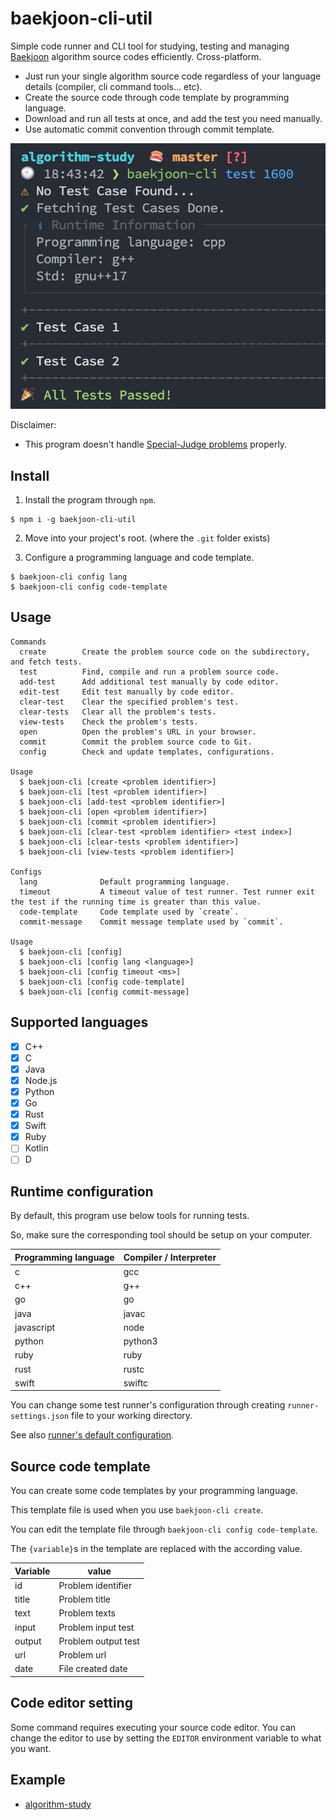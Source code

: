 # baekjoon-cli-util

Simple code runner and CLI tool for studying, testing and managing [Baekjoon](https://www.acmicpc.net/) algorithm source codes efficiently. Cross-platform.

* Just run your single algorithm source code regardless of your language details (compiler, cli command tools... etc).
* Create the source code through code template by programming language.
* Download and run all tests at once, and add the test you need manually.
* Use automatic commit convention through commit template.

![](./media/demo.png)

Disclaimer:

* This program doesn't handle [Special-Judge problems](https://help.acmicpc.net/judge/info) properly.

## Install

1. Install the program through `npm`.

```
$ npm i -g baekjoon-cli-util
```

2. Move into your project's root. (where the `.git` folder exists)

3. Configure a programming language and code template.

```
$ baekjoon-cli config lang
$ baekjoon-cli config code-template
```

## Usage

```
Commands
  create		Create the problem source code on the subdirectory, and fetch tests.
  test			Find, compile and run a problem source code.
  add-test		Add additional test manually by code editor.
  edit-test		Edit test manually by code editor.
  clear-test	Clear the specified problem's test.
  clear-tests	Clear all the problem's tests.
  view-tests	Check the problem's tests.
  open			Open the problem's URL in your browser.
  commit		Commit the problem source code to Git.
  config		Check and update templates, configurations.

Usage
  $ baekjoon-cli [create <problem identifier>]
  $ baekjoon-cli [test <problem identifier>]
  $ baekjoon-cli [add-test <problem identifier>]
  $ baekjoon-cli [open <problem identifier>]
  $ baekjoon-cli [commit <problem identifier>]
  $ baekjoon-cli [clear-test <problem identifier> <test index>]
  $ baekjoon-cli [clear-tests <problem identifier>]
  $ baekjoon-cli [view-tests <problem identifier>]

Configs
  lang				Default programming language.
  timeout			A timeout value of test runner. Test runner exit the test if the running time is greater than this value.
  code-template		Code template used by `create`.
  commit-message	Commit message template used by `commit`.

Usage
  $ baekjoon-cli [config]
  $ baekjoon-cli [config lang <language>]
  $ baekjoon-cli [config timeout <ms>]
  $ baekjoon-cli [config code-template]
  $ baekjoon-cli [config commit-message]
```

## Supported languages

- [x] C++
- [x] C
- [x] Java
- [x] Node.js
- [x] Python
- [x] Go
- [x] Rust
- [x] Swift
- [x] Ruby
- [ ] Kotlin
- [ ] D

## Runtime configuration

By default, this program use below tools for running tests.

So, make sure the corresponding tool should be setup on your computer.

| Programming language | Compiler / Interpreter |
| -------------------- | --- |
| c                    | gcc |
| c++                  | g++ |
| go                   | go |
| java                 | javac |
| javascript           | node |
| python               | python3 |
| ruby                 | ruby |
| rust                 | rustc |
| swift                | swiftc |

You can change some test runner's configuration through creating `runner-settings.json` file to your working directory.

See also [runner's default configuration](./runner-settings.json).

## Source code template

You can create some code templates by your programming language.

This template file is used when you use `baekjoon-cli create`.

You can edit the template file through `baekjoon-cli config code-template`.

The `{variable}`s in the template are replaced with the according value.

| Variable | value |
| -------------------- | --- |
| id                   | Problem identifier |
| title                | Problem title |
| text                 | Problem texts |
| input                 | Problem input test |
| output                 | Problem output test |
| url                 | Problem url |
| date                 | File created date |

## Code editor setting

Some command requires executing your source code editor. You can change the editor to use by setting the `EDITOR` environment variable to what you want.

## Example

- [algorithm-study](https://github.com/jopemachine/algorithm-study)